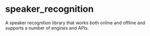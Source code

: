# speaker_recognition
A speaker recognition library that works both online and offline and supports a number of engines and APIs. 
